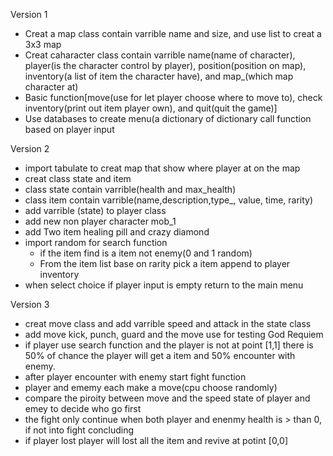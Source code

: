 Version 1
  - Creat a map class contain varrible name and size, and use list to creat a 3x3 map
  - Creat caharacter class contain varrible name(name of character), player(is the character control by player), position(position on map), inventory(a list of item the character have), and map_(which map character at)
  - Basic function[move(use for let player choose where to move to), check inventory(print out item player own), and quit(quit the game)]
  - Use databases to create menu(a dictionary of dictionary call function based on player input

Version 2
  - import tabulate to creat map that show where player at on the map
  - creat class state and item
  - class state contain varrible(health and max_health)
  - class item contain varrible(name,description,type_, value, time, rarity)
  - add varrible (state) to player class
  - add new non player character mob_1
  - add Two item healing pill and crazy diamond
  - import random for search function
    - if the item find is a item not enemy(0 and 1 random)
    - From the item list base on rarity pick a item append to player inventory
  - when select choice if player input is empty return to the main menu

Version 3
  - creat move class and add varrible speed and attack in the state class
  - add move kick, punch, guard and the move use for testing God Requiem
  - if player use search function and the player is not at point [1,1] there is 50% of chance the player will get a item and 50% encounter with enemy.
  - after player encounter with enemy start fight function
  - player and ememy each make a move(cpu choose randomly)
  - compare the piroity between move and the speed state of player and emey to decide who go first
  - the fight only continue when both player and enenmy health is > than 0, if not into fight concluding
  - if player lost player will lost all the item and revive at potint [0,0]
